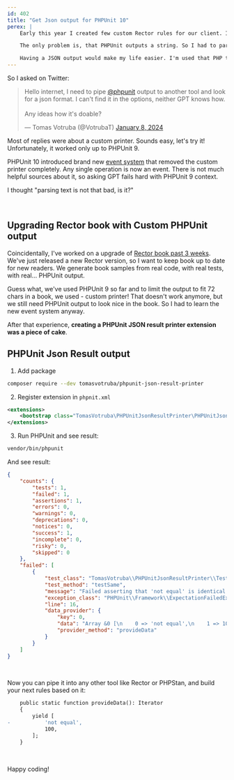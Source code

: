 ```yaml
---
id: 402
title: "Get Json output for PHPUnit 10"
perex: |
    Early this year I created few custom Rector rules for our client. It modified code based on PHPUnit error result report.

    The only problem is, that PHPUnit outputs a string. So I had to parse it manually with regexes.

    Having a JSON output would make my life easier. I'm used that PHP tools provide the JSON out of the box, but I could not find it in PHPUnit.
---
```


So I asked on Twitter:

<blockquote class="twitter-tweet"><p lang="en" dir="ltr">Hello internet, I need to pipe <a href="https://twitter.com/PHPUnit?ref_src=twsrc%5Etfw">@phpunit</a> output to another tool and look for a json format. I can&#39;t find it in the options, neither GPT knows how.<br><br>Any ideas how it&#39;s doable?</p>&mdash; Tomas Votruba (@VotrubaT) <a href="https://twitter.com/VotrubaT/status/1744306260063801715?ref_src=twsrc%5Etfw">January 8, 2024</a></blockquote>

Most of replies were about a custom printer. Sounds easy, let's try it! Unfortunately, it worked only up to PHPUnit 9.

PHPUnit 10 introduced brand new [event system](https://localheinz.com/articles/2023/02/14/extending-phpunit-with-its-new-event-system/) that removed the custom printer completely. Any single operation is now an event. There is not much helpful sources about it, so asking GPT fails hard with PHPUnit 9 context.

I thought "parsing text is not that bad, is it?"

<br>

## Upgrading Rector book with Custom PHPUnit output

Coincidentally, I've worked on a upgrade of [Rector book past 3 weeks](https://leanpub.com/rector-the-power-of-automated-refactoring/). We've just released a new Rector version, so I want to keep book up to date for new readers. We generate book samples from real code, with real tests, with real... PHPUnit output.

Guess what, we've used PHPUnit 9 so far and to limit the output to fit 72 chars in a book, we used - custom printer! That doesn't work anymore, but we still need PHPUnit output to look nice in the book. So I had to learn the new event system anyway.

After that experience, **creating a PHPUnit JSON result printer extension was a piece of cake**.

## PHPUnit Json Result output

1. Add package

```bash
composer require --dev tomasvotruba/phpunit-json-result-printer
```

2. Register extension in `phpnit.xml`

```xml
<extensions>
    <bootstrap class="TomasVotruba\PHPUnitJsonResultPrinter\PHPUnitJsonResultPrinterExtension" />
</extensions>
```

3. Run PHPUnit and see result:

```bash
vendor/bin/phpunit
```

And see result:

```json
{
    "counts": {
        "tests": 1,
        "failed": 1,
        "assertions": 1,
        "errors": 0,
        "warnings": 0,
        "deprecations": 0,
        "notices": 0,
        "success": 1,
        "incomplete": 0,
        "risky": 0,
        "skipped": 0
    },
    "failed": [
        {
            "test_class": "TomasVotruba\\PHPUnitJsonResultPrinter\\Test\\OutputCleanerTest",
            "test_method": "testSame",
            "message": "Failed asserting that 'not equal' is identical to 100.",
            "exception_class": "PHPUnit\\Framework\\ExpectationFailedException",
            "line": 16,
            "data_provider": {
                "key": 0,
                "data": "Array &0 [\n    0 => 'not equal',\n    1 => 100,\n]",
                "provider_method": "provideData"
            }
        }
    ]
}
```

<br>

Now you can pipe it into any other tool like Rector or PHPStan, and build your next rules based on it:

```diff
    public static function provideData(): Iterator
    {
        yield [
-           'not equal',
            100,
        ];
    }
```

<br>

Happy coding!
